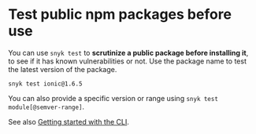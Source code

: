 # Test public npm packages before use

You can use `snyk test` to **scrutinize a public package before installing it**, to see if it has known vulnerabilities or not. Use the package name to test the latest version of the package.

`snyk test ionic@1.6.5`

You can also provide a specific version or range using `snyk test module[@semver-range]`.

See also [Getting started with the CLI](../getting-started-with-the-cli.md).
